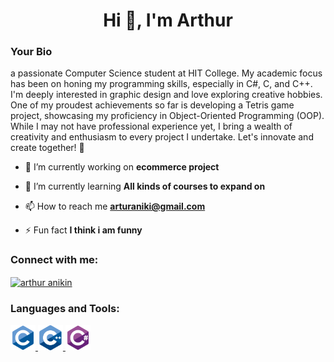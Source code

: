 <h1 align="center">Hi 👋, I'm Arthur</h1>
<h3>Your Bio</h3>
a passionate Computer Science student at HIT College. My academic focus has been on honing my programming skills, especially in C#, C, and C++. I'm deeply interested in graphic design and love exploring creative hobbies. One of my proudest achievements so far is developing a Tetris game project, showcasing my proficiency in Object-Oriented Programming (OOP). While I may not have professional experience yet, I bring a wealth of creativity and enthusiasm to every project I undertake. Let's innovate and create together! 🚀</h3>

- 🔭 I’m currently working on **ecommerce project**

- 🌱 I’m currently learning **All kinds of courses to expand on**

- 📫 How to reach me **arturaniki@gmail.com**

- ⚡ Fun fact **I think i am funny**

<h3 align="left">Connect with me:</h3>
<p align="left">
<a href="https://www.behance.net/arthur anikin" target="blank"><img align="center" src="https://raw.githubusercontent.com/rahuldkjain/github-profile-readme-generator/master/src/images/icons/Social/behance.svg" alt="arthur anikin" height="30" width="40" /></a>
</p>

<h3 align="left">Languages and Tools:</h3>
<p align="left"> <a href="https://www.cprogramming.com/" target="_blank" rel="noreferrer"> <img src="https://raw.githubusercontent.com/devicons/devicon/master/icons/c/c-original.svg" alt="c" width="40" height="40"/> </a> <a href="https://www.w3schools.com/cpp/" target="_blank" rel="noreferrer"> <img src="https://raw.githubusercontent.com/devicons/devicon/master/icons/cplusplus/cplusplus-original.svg" alt="cplusplus" width="40" height="40"/> </a> <a href="https://www.w3schools.com/cs/" target="_blank" rel="noreferrer"> <img src="https://raw.githubusercontent.com/devicons/devicon/master/icons/csharp/csharp-original.svg" alt="csharp" width="40" height="40"/> </a> </p>

